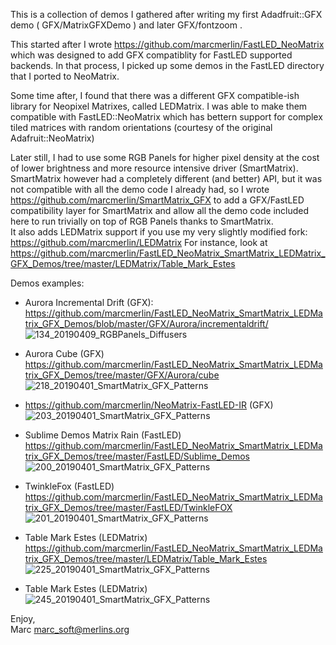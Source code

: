 This is a collection of demos I gathered after writing my first
Adadfruit::GFX demo ( GFX/MatrixGFXDemo ) and later GFX/fontzoom .

This started after I wrote https://github.com/marcmerlin/FastLED_NeoMatrix which 
was designed to add GFX compatiblity for FastLED supported backends.
In that process, I picked up some demos in the FastLED directory that I 
ported to NeoMatrix.

Some time after, I found that there was a different GFX compatible-ish library 
for Neopixel Matrixes, called LEDMatrix. I was able to make them
compatible with FastLED::NeoMatrix which has bettern support for complex
tiled matrices with random orientations (courtesy of the original
Adafruit::NeoMatrix)

Later still, I had to use some RGB Panels for higher pixel density at the cost
of lower brightness and more resource intensive driver (SmartMatrix). 
SmartMatrix however had a completely different (and better) API, but it was not compatible
with all the demo code I already had, so I wrote 
https://github.com/marcmerlin/SmartMatrix_GFX 
to add a GFX/FastLED compatibility layer for SmartMatrix and allow all the demo
code included here to run trivially on top of RGB Panels thanks to SmartMatrix.  
It also adds LEDMatrix support if you use my very slightly modified fork:   
https://github.com/marcmerlin/LEDMatrix
For instance, look at https://github.com/marcmerlin/FastLED_NeoMatrix_SmartMatrix_LEDMatrix_GFX_Demos/tree/master/LEDMatrix/Table_Mark_Estes

Demos examples:
- Aurora Incremental Drift (GFX):  https://github.com/marcmerlin/FastLED_NeoMatrix_SmartMatrix_LEDMatrix_GFX_Demos/blob/master/GFX/Aurora/incrementaldrift/
![134_20190409_RGBPanels_Diffusers](https://user-images.githubusercontent.com/1369412/55811896-c81a2500-5a9e-11e9-9301-0d09083f48cb.jpg)

- Aurora Cube (GFX) https://github.com/marcmerlin/FastLED_NeoMatrix_SmartMatrix_LEDMatrix_GFX_Demos/tree/master/GFX/Aurora/cube
![218_20190401_SmartMatrix_GFX_Patterns](https://user-images.githubusercontent.com/1369412/55811825-ac168380-5a9e-11e9-9fa3-78903c3c821a.jpg)

- https://github.com/marcmerlin/NeoMatrix-FastLED-IR (GFX)
![203_20190401_SmartMatrix_GFX_Patterns](https://user-images.githubusercontent.com/1369412/55816208-a15fec80-5aa6-11e9-890e-fcb6d66e8de4.jpg)

- Sublime Demos Matrix Rain (FastLED) https://github.com/marcmerlin/FastLED_NeoMatrix_SmartMatrix_LEDMatrix_GFX_Demos/tree/master/FastLED/Sublime_Demos
![200_20190401_SmartMatrix_GFX_Patterns](https://user-images.githubusercontent.com/1369412/55816516-437fd480-5aa7-11e9-9a37-35bc21276812.jpg)

- TwinkleFox (FastLED) https://github.com/marcmerlin/FastLED_NeoMatrix_SmartMatrix_LEDMatrix_GFX_Demos/tree/master/FastLED/TwinkleFOX
![201_20190401_SmartMatrix_GFX_Patterns](https://user-images.githubusercontent.com/1369412/55816588-73c77300-5aa7-11e9-9503-82d8f55a52d0.jpg)


- Table Mark Estes (LEDMatrix) https://github.com/marcmerlin/FastLED_NeoMatrix_SmartMatrix_LEDMatrix_GFX_Demos/tree/master/LEDMatrix/Table_Mark_Estes
![225_20190401_SmartMatrix_GFX_Patterns](https://user-images.githubusercontent.com/1369412/55811839-b0db3780-5a9e-11e9-9b9e-42a38b99ca20.jpg)

- Table Mark Estes (LEDMatrix) 
![245_20190401_SmartMatrix_GFX_Patterns](https://user-images.githubusercontent.com/1369412/55811847-b5075500-5a9e-11e9-91da-5857d2fb1bcc.jpg)

Enjoy,  
Marc <marc_soft@merlins.org>

